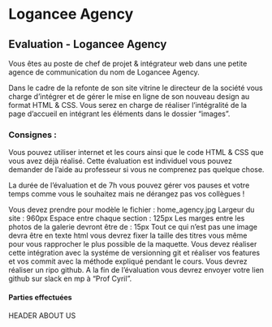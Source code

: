 # Logancee Agency

## Evaluation - Logancee Agency
Vous êtes au poste de chef de projet & intégrateur web dans une petite agence de communication du nom de Logancee Agency.

Dans le cadre de la refonte de son site vitrine le directeur de la société vous charge d’intégrer et de gérer le mise en ligne de son nouveau design au format HTML & CSS. Vous serez en charge de réaliser l’intégralité de la page d’accueil en intégrant les éléments dans le dossier “images”.

### Consignes :
Vous pouvez utiliser internet et les cours ainsi que le code HTML & CSS que vous avez déjà réalisé. Cette évaluation est individuel vous pouvez demander de l’aide au professeur si vous ne comprenez pas quelque chose.

La durée de l’évaluation et de 7h vous pouvez gérer vos pauses et votre temps comme vous le souhaitez mais ne dérangez pas vos collègues !

Vous devez prendre pour modèle le fichier : home_agency.jpg
Largeur du site : 960px
Espace entre chaque section : 125px
Les marges entre les photos de la galerie devront être de : 15px
Tout ce qui n’est pas une image devra être en texte html vous devrez fixer la taille des titres vous même pour vous rapprocher le plus possible de la maquette.
Vous devez réaliser cette intégration avec la systéme de versionning git et réaliser vos features et vos commit avec la méthode expliqué pendant le cours.
Vous devrez réaliser un ripo github.
A la fin de l’évaluation vous devrez envoyer votre lien github sur slack en mp à “Prof Cyril”.

#### Parties effectuées

HEADER
ABOUT US
